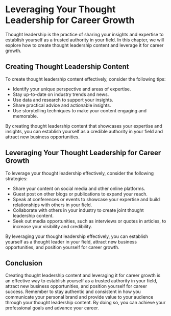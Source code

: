 Leveraging Your Thought Leadership for Career Growth
============================================================================================

Thought leadership is the practice of sharing your insights and expertise to establish yourself as a trusted authority in your field. In this chapter, we will explore how to create thought leadership content and leverage it for career growth.

Creating Thought Leadership Content
-----------------------------------

To create thought leadership content effectively, consider the following tips:

* Identify your unique perspective and areas of expertise.
* Stay up-to-date on industry trends and news.
* Use data and research to support your insights.
* Share practical advice and actionable insights.
* Use storytelling techniques to make your content engaging and memorable.

By creating thought leadership content that showcases your expertise and insights, you can establish yourself as a credible authority in your field and attract new business opportunities.

Leveraging Your Thought Leadership for Career Growth
----------------------------------------------------

To leverage your thought leadership effectively, consider the following strategies:

* Share your content on social media and other online platforms.
* Guest post on other blogs or publications to expand your reach.
* Speak at conferences or events to showcase your expertise and build relationships with others in your field.
* Collaborate with others in your industry to create joint thought leadership content.
* Seek out media opportunities, such as interviews or quotes in articles, to increase your visibility and credibility.

By leveraging your thought leadership effectively, you can establish yourself as a thought leader in your field, attract new business opportunities, and position yourself for career growth.

Conclusion
----------

Creating thought leadership content and leveraging it for career growth is an effective way to establish yourself as a trusted authority in your field, attract new business opportunities, and position yourself for career success. Remember to stay authentic and consistent in how you communicate your personal brand and provide value to your audience through your thought leadership content. By doing so, you can achieve your professional goals and advance your career.
